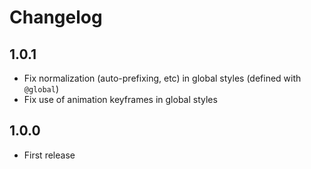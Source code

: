 # Changelog

## 1.0.1

- Fix normalization (auto-prefixing, etc) in global styles (defined with `@global`)
- Fix use of animation keyframes in global styles

## 1.0.0

- First release